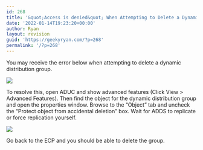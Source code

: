 ```yaml
---
id: 268
title: '&quot;Access is denied&quot; When Attempting to Delete a Dynamic Distribution Group'
date: '2022-01-14T19:23:20+00:00'
author: Ryan
layout: revision
guid: 'https://geekyryan.com/?p=268'
permalink: '/?p=268'
---
```


You may receive the error below when attempting to delete a dynamic distribution group.

[![](https://geekyryan.com/wp-content/uploads/2017/06/2017-06-12_09h29_20.png)](https://geekyryan.com/wp-content/uploads/2017/06/2017-06-12_09h29_20.png)

To resolve this, open ADUC and show advanced features (Click View &gt; Advanced Features). Then find the object for the dynamic distribution group and open the properties window. Browse to the “Object” tab and uncheck the “Protect object from accidental deletion” box. Wait for ADDS to replicate or force replication yourself.

[![](https://geekyryan.com/wp-content/uploads/2017/06/2017-06-12_09h34_20.png)](https://geekyryan.com/wp-content/uploads/2017/06/2017-06-12_09h34_20.png)

Go back to the ECP and you should be able to delete the group.